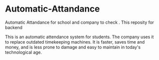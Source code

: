 # Automatic-Attandance
Automatic Attandance for school and company to check .
This reposity for backend 

This is an automatic attendance system for students. 
The company uses it to replace outdated timekeeping machines. 
It is faster, saves time and money, and is less prone to damage and easy to maintain in today's technological age.
